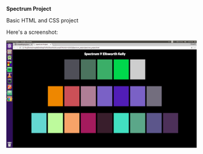 **Spectrum Project**

Basic HTML and CSS project

Here's a screenshot:

![Spectrum V](spectrum.png)
